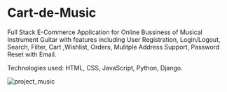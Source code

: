 # Cart-de-Music
Full Stack E-Commerce Application for Online Bussiness of Musical Instrument Guitar with features including User Registration, Login/Logout, Search, Filter, Cart ,Wishlist, Orders, Mulitple Address Support,
Password Reset with Email.

Technologies used: HTML, CSS, JavaScript, Python, Django.

![project_music](https://user-images.githubusercontent.com/52497526/134772840-3ed621fa-c737-4e16-85e2-7fd9bde1d430.png)
